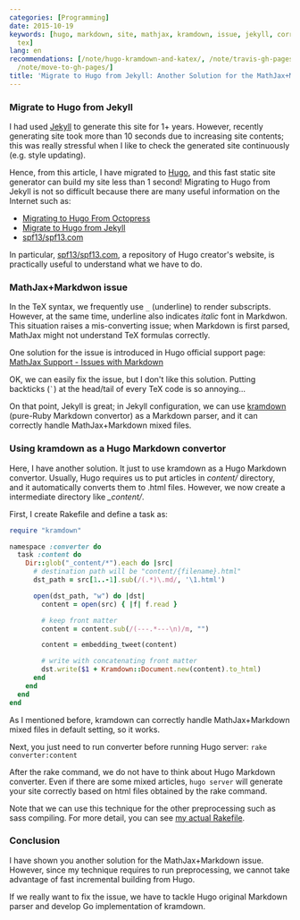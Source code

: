 ```yaml
---
categories: [Programming]
date: 2015-10-19
keywords: [hugo, markdown, site, mathjax, kramdown, issue, jekyll, correctly, files,
  tex]
lang: en
recommendations: [/note/hugo-kramdown-and-katex/, /note/travis-gh-pages-deployment/,
  /note/move-to-gh-pages/]
title: 'Migrate to Hugo from Jekyll: Another Solution for the MathJax+Markdown Issue'
---
```


### Migrate to Hugo from Jekyll

I had used [Jekyll](https://github.com/jekyll/jekyll) to generate this site for 1+ years. However, recently generating site took more than 10 seconds due to increasing site contents; this was really stressful when I like to check the generated site continuously (e.g. style updating).

Hence, from this article, I have migrated to [Hugo](https://github.com/spf13/hugo), and this fast static site generator can build my site less than 1 second! Migrating to Hugo from Jekyll is not so difficult because there are many useful information on the Internet such as:

- [Migrating to Hugo From Octopress](https://gohugo.io/tutorials/migrate-from-jekyll/)
- [Migrate to Hugo from Jekyll](http://nathanleclaire.com/blog/2014/12/22/migrating-to-hugo-from-octopress/)
- [spf13/spf13.com](https://github.com/spf13/spf13.com)

In particular, [spf13/spf13.com](https://github.com/spf13/spf13.com), a repository of Hugo creator's website, is practically useful to understand what we have to do.

### MathJax+Markdwon issue

In the TeX syntax, we frequently use ```_``` (underline) to render subscripts. However, at the same time, underline also indicates *italic* font in Markdwon. This situation raises a mis-converting issue; when Markdown is first parsed, MathJax might not understand TeX formulas correctly.

One solution for the issue is introduced in Hugo official support page: [MathJax Support - Issues with Markdown](http://gohugo.io/tutorials/mathjax/#issues-with-markdown:d97e838dbdddd8f0d2665b07f195e51f)

OK, we can easily fix the issue, but I don't like this solution. Putting backticks (`````` ` ``````) at the head/tail of every TeX code is so annoying...

On that point, Jekyll is great; in Jekyll configuration, we can use [kramdown](http://kramdown.gettalong.org/) (pure-Ruby Markdown convertor) as a Markdown parser, and it can correctly handle MathJax+Markdown mixed files.

### Using kramdown as a Hugo Markdown convertor

Here, I have another solution. It just to use kramdown as a Hugo Markdown convertor. Usually, Hugo requires us to put articles in *content/* directory, and it automatically converts them to .html files. However, we now create a intermediate directory like *_content/*.

First, I create Rakefile and define a task as:

```rb
require "kramdown"

namespace :converter do
  task :content do
    Dir::glob("_content/*").each do |src|
      # destination path will be "content/{filename}.html"
      dst_path = src[1..-1].sub(/(.*)\.md/, '\1.html')

      open(dst_path, "w") do |dst|
        content = open(src) { |f| f.read }

        # keep front matter
        content = content.sub(/(---.*---\n)/m, "")

        content = embedding_tweet(content)

        # write with concatenating front matter
        dst.write($1 + Kramdown::Document.new(content).to_html)
      end
    end
  end
end
```

As I mentioned before, kramdown can correctly handle MathJax+Markdown mixed files in default setting, so it works.

Next, you just need to run converter before running Hugo server: ```rake converter:content```

After the rake command, we do not have to think about Hugo Markdown converter. Even if there are some mixed articles, ```hugo server``` will generate your site correctly based on html files obtained by the rake command.

Note that we can use this technique for the other preprocessing such as sass compiling. For more detail, you can see [my actual Rakefile](https://github.com/takuti/takuti.me/blob/master/Rakefile
).

### Conclusion

I have shown you another solution for the MathJax+Markdown issue. However, since my technique requires to run preprocessing, we cannot take advantage of fast incremental building from Hugo.

If we really want to fix the issue, we have to tackle Hugo original Markdown parser and develop Go implementation of kramdown.